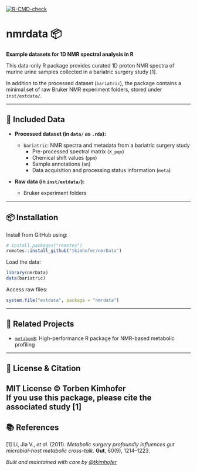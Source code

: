 [![R-CMD-check](https://github.com/tkimhofer/nmrdata/actions/workflows/main.yml/badge.svg)](https://github.com/tkimhofer/nmrdata/actions/workflows/main.yml)

# nmrdata 📦

**Example datasets for 1D NMR spectral analysis in R**

This data-only R package provides curated 1D proton NMR spectra of murine urine samples collected in a bariatric surgery study [1].

In addition to the processed dataset (`bariatric`), the package contains a minimal set of raw Bruker NMR experiment folders, stored under `inst/extdata/`.


---

## 📁 Included Data

- **Processed dataset (in `data/` as `.rda`):**
  - `bariatric`: NMR spectra and metadata from a bariatric surgery study  
    - Pre-processed spectral matrix (`X_pqn`)
    - Chemical shift values (`ppm`)
    - Sample annotations (`an`)  
    - Data acquisition and processing status information (`meta`)  

- **Raw data (in `inst/extdata/`):**
  - Bruker experiment folders

---

## 📦 Installation

Install from GitHub using:

```r
# install.packages("remotes")
remotes::install_github("tkimhofer/nmrData")
```

Load the data:

```r
library(nmrData)
data(bariatric)
```

Access raw files:

```r
system.file("extdata", package = "nmrdata")
```


---

## 🔗 Related Projects

- [`metabom8`](https://github.com/tkimhofer/metabom8): High-performance R package for NMR-based metabolic profiling

---

## 📜 License & Citation

MIT License © Torben Kimhofer  
If you use this package, please cite the associated study [1]
---

## 📚 References

[1] Li, Jia V., *et al.* (2011). *Metabolic surgery profoundly influences gut microbial–host metabolic cross-talk.* **Gut**, 60(9), 1214–1223.


*Built and maintained with care by [@tkimhofer](https://github.com/tkimhofer)*
